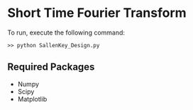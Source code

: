 Short Time Fourier Transform
=============================

To run, execute the following command:
    
    >> python SallenKey_Design.py

Required Packages
-----------------
* Numpy
* Scipy
* Matplotlib


